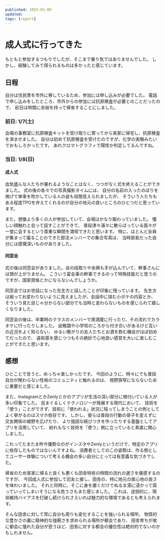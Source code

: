 ```yaml
---
published: 2023-01-09
updated:
tags: [report]
---
```


# 成人式に行ってきた

もともと参加するつもりでしたが、そこまで乗り気ではありませんでした。
しかし、経験してみて得られるものは多かったと感じています。

## 日程

自分は住民票を市外に移しているため、参加には申し込みが必要でした。
電話で申し込みをしたところ、市外からの参加には抗原検査が必要とのことだったので、
前日は時間に余裕を持って帰省することにしました。

### 前日: 1/7(土)

会場の事務室に抗原検査キットを受け取りに寄ってから実家に帰宅し、抗原検査を済ませました。
自分は初めて抗原検査を受けたのですが、化学の実験みたいでおもしろかったです。
あれクロマトグラフィで陽性か判定してるんですね。

### 当日: 1/8(日)

#### 成人式

血気盛んな人たちが暴れるようなことはなく、つつがなく式を終えることができました。
式の後の各々での写真撮影タイムには、
自分の名前の入ったのぼりを掲げて単車を吹かしている人の姿も垣間見えられましたが、
そういう人たちもある程度TPOを弁えてくれるのが自分の地元の良いところのひとつだと思っています。

また、想像より多くの人が参加していて、会場はかなり賑わっていました。
懐しい顔触れと会って話すことができて、
普段津々浦々に散らばっている面々が一堂に会するという貴重な瞬間を満喫できたと思います。
特に、ほとんど全員が集まって撮ることのできた部活メンバーでの集合写真は、
当時部長だった自分には感慨深いものがありました。

#### 同窓会

式の後は同窓会がありました。会の段取りや余興も手が込んでいて、幹事さんには頭が上がりません。
こういう宴会事の幹事できるのって特殊技能だと思うのですが、国家資格とかにならないんでしょうか。

同窓会ではお世話になった先生方と話したことが印象に残っています。
先生方は揃ってお変わりないように見えましたが、会話中に挟む小ボケの内容とか、
そういう見た目じゃ分からない部分でも当時と変わらないものを感じられて嬉しくなりました。

同窓会の後は、卒業時のクラスのメンバーで居酒屋に行ったり、その流れでカラオケに行ったりしました。
幼稚園や小学校のころから付き合いがあるけど互いの近況をよく知らない、
ゆるい繋がりの友人たちとお酒を飲む機会がほぼ初めてだったので、
違和感を感じつつもその絶妙で心地良い感覚を大いに楽しむことができたと思います。

## 感想

<!-- textlint-disable preset-ja-technical-writing/no-doubled-joshi -->

ひとことで言うと、めっちゃ楽しかったです。
今回のように、時々にでも普段自分が関わらない性格のコミュニティと触れるのは、
視野狭窄にならないために重要だと感じました。

<!-- textlint-enable preset-ja-technical-writing/no-doubled-joshi -->

また、InstagramとかZenlyとかのアプリが生活の深い部分に根付いている人が多い印象でした。
目まぐるしくテクノロジーが発展する現代において、
技術を「使う」ことができず、技術に「使われる」状況に陥ってしまうことの例としてよく挙がるのはスマホ依存です。
しかし、彼らは普段の行動の骨子を変えずに交友関係の裾野を広げたり、
より強固な結びつきを作ったりする基盤としてアプリを活用していて、
紛れもなく技術を「使う」側に立っていると素直に関心しました。

これってたまたま昨今優勢なのがインスタやZenlyというだけで、特定のアプリに依存したものではないんですよね。
消費者としてのこの姿勢は、作る側としてユーザー体験について考える機会の多い自分にとっては有意義な気づきでした。

<!-- textlint-disable ja-technical-writing/no-doubled-joshi -->

帰省のため実家に帰ると良くも悪くも田舎特有の時間の流れの遅さを痛感するのですが、
今回成人式に参加して旧友と接し、田舎の、特に地元の居心地の良さを味わいました。
それと同時に、そこに身を置くだけでぬるま湯に浸かって腐っていってしまいそうになる危うさもまた感じました。
これは、逆説的に、現状維持バイアスを打破し続けられさえいれば魅力的な環境であるとも考えられます。

<!-- textlint-enable ja-technical-writing/no-doubled-joshi -->

<!-- textlint-disable ja-technical-writing/no-doubled-joshi -->

そんな田舎に対して常に自分も周りも変化することを強いられる場所、
物質的な豊かさの裏に精神的な強靭さを求められる場所が都会であり、
田舎育ちが故に都会に憧れた自分が思うほど、田舎に対する都会の優位性は絶対的でないのかもしれません。

<!-- textlint-enable ja-technical-writing/no-doubled-joshi -->

